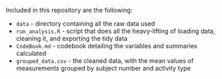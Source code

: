 Included in this repository are the following:

* `data` - directory containing all the raw data used
* `run_analysis.R` - script that does all the heavy-lifting of loading data, cleaning it, and exporting the tidy data
* `CodeBook.md` - codebook detailing the variables and summaries calculated
* `grouped_data.csv` - the cleaned data, with the mean values of measurements grouped by subject number and activity type
